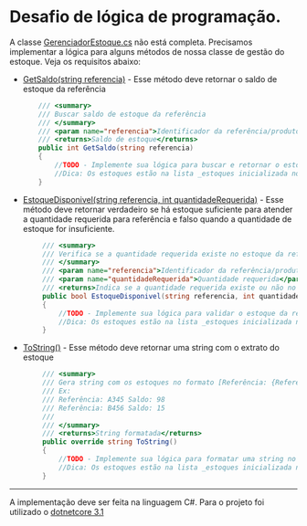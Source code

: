 # Desafio de lógica de programação.

A classe [GerenciadorEstoque.cs](https://github.com/grupokyly/TesteDeveloper/blob/master/TesteDeveloper/GerenciadorEstoque.cs) não está completa. 
Precisamos implementar a lógica para alguns métodos de nossa classe de gestão do estoque. Veja os requisitos abaixo:

- [GetSaldo(string referencia)](https://github.com/grupokyly/TesteDeveloper/blob/master/TesteDeveloper/GerenciadorEstoque.cs#L42) - Esse método deve retornar o saldo de estoque da referência
 ```cs
        /// <summary>
        /// Buscar saldo de estoque da referência
        /// </summary>
        /// <param name="referencia">Identificador da referência/produto</param>
        /// <returns>Saldo de estoque</returns>
        public int GetSaldo(string referencia)
        {
            //TODO - Implemente sua lógica para buscar e retornar o estoque da referência
            //Dica: Os estoques estão na lista _estoques inicializada no construtor
        }
```


- [EstoqueDisponivel(string referencia, int quantidadeRequerida)](https://github.com/grupokyly/TesteDeveloper/blob/master/TesteDeveloper/GerenciadorEstoque.cs#L31) - Esse método deve retornar verdadeiro se há estoque suficiente para atender a quantidade requerida para referência e falso quando a quantidade de estoque for insuficiente.
```cs
        /// <summary>
        /// Verifica se a quantidade requerida existe no estoque da referência
        /// </summary>
        /// <param name="referencia">Identificador da referência/produto</param>
        /// <param name="quantidadeRequerida">Quantidade requerida</param>
        /// <returns>Indica se a quantidade requerida existe ou não no estoque</returns>
        public bool EstoqueDisponivel(string referencia, int quantidadeRequerida)
        {
            //TODO - Implemente sua lógica para validar o estoque da referência contra a quantidade requerida
            //Dica: Os estoques estão na lista _estoques inicializada no construtor
        }
```

- [ToString()](https://github.com/grupokyly/TesteDeveloper/blob/master/TesteDeveloper/GerenciadorEstoque.cs#L57) - Esse método deve retornar uma string com o extrato do estoque
```cs
        /// <summary>
        /// Gera string com os estoques no formato [Referência: {Referencia} Saldo: {SaldoEstoque}] com uma linha para cada referência
        /// Ex: 
        /// Referência: A345 Saldo: 98
        /// Referência: B456 Saldo: 15
        /// 
        /// </summary>
        /// <returns>String formatada</returns>
        public override string ToString()
        {
            //TODO - Implemente sua lógica para formatar uma string no formato esperado
            //Dica: Os estoques estão na lista _estoques inicializada no construtor
        }
```

<hr/>

A implementação deve ser feita na linguagem C#. Para o projeto foi utilizado o [dotnetcore 3.1](https://dotnet.microsoft.com/download)